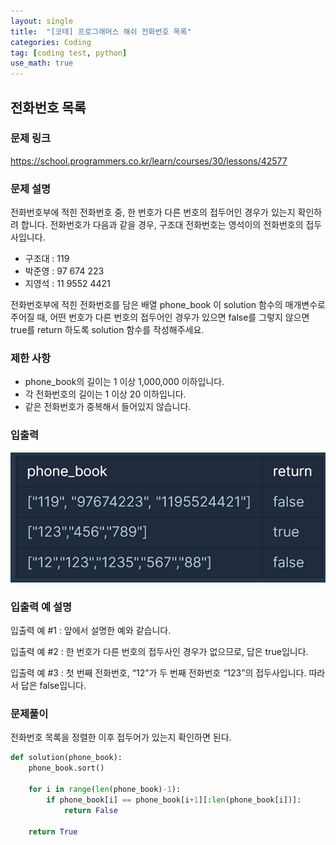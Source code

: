 ```yaml
---
layout: single
title:  "[코테] 프로그래머스 해쉬 전화번호 목록"
categories: Coding
tag: [coding test, python]
use_math: true
---
```


## 전화번호 목록
### 문제 링크
<https://school.programmers.co.kr/learn/courses/30/lessons/42577>

### 문제 설명
전화번호부에 적힌 전화번호 중, 한 번호가 다른 번호의 접두어인 경우가 있는지 확인하려 합니다.
전화번호가 다음과 같을 경우, 구조대 전화번호는 영석이의 전화번호의 접두사입니다.

- 구조대 : 119
- 박준영 : 97 674 223
- 지영석 : 11 9552 4421

전화번호부에 적힌 전화번호를 담은 배열 phone_book 이 solution 함수의 매개변수로 주어질 때, 어떤 번호가 다른 번호의 접두어인 경우가 있으면 false를 그렇지 않으면 true를 return 하도록 solution 함수를 작성해주세요.

### 제한 사항
- phone_book의 길이는 1 이상 1,000,000 이하입니다.
- 각 전화번호의 길이는 1 이상 20 이하입니다.
- 같은 전화번호가 중복해서 들어있지 않습니다.

### 입출력
![그림1](/images/20250311_1.png)

### 입출력 예 설명
입출력 예 #1 : 앞에서 설명한 예와 같습니다.

입출력 예 #2 : 한 번호가 다른 번호의 접두사인 경우가 없으므로, 답은 true입니다.

입출력 예 #3 : 첫 번째 전화번호, “12”가 두 번째 전화번호 “123”의 접두사입니다. 따라서 답은 false입니다.

### 문제풀이
전화번호 목록을 정렬한 이후 접두어가 있는지 확인하면 된다.


```python
def solution(phone_book):
    phone_book.sort()
    
    for i in range(len(phone_book)-1):
        if phone_book[i] == phone_book[i+1][:len(phone_book[i])]:
            return False
        
    return True
```
